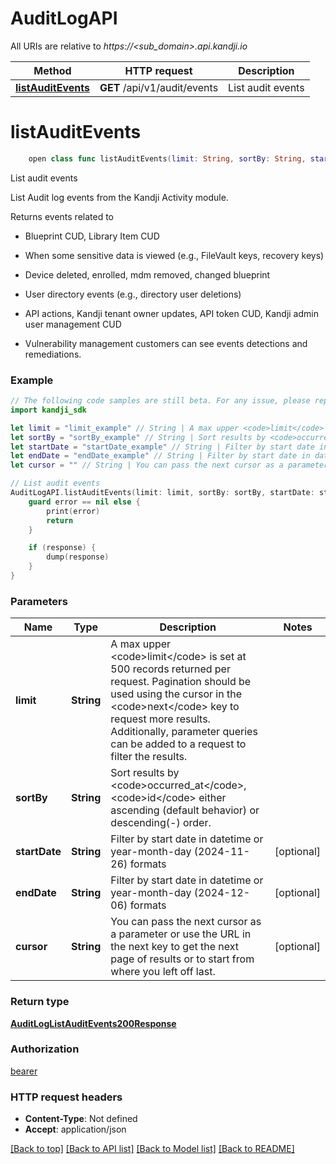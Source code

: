 # AuditLogAPI

All URIs are relative to *https://<sub_domain>.api.kandji.io*

Method | HTTP request | Description
------------- | ------------- | -------------
[**listAuditEvents**](AuditLogAPI.md#listauditevents) | **GET** /api/v1/audit/events | List audit events


# **listAuditEvents**
```swift
    open class func listAuditEvents(limit: String, sortBy: String, startDate: String? = nil, endDate: String? = nil, cursor: String? = nil, completion: @escaping (_ data: AuditLogListAuditEvents200Response?, _ error: Error?) -> Void)
```

List audit events

<p>List Audit log events from the Kandji Activity module.</p> <p>Returns events related to</p> <ul> <li><p>Blueprint CUD, Library Item CUD</p> </li> <li><p>When some sensitive data is viewed (e.g., FileVault keys, recovery keys)</p> </li> <li><p>Device deleted, enrolled, mdm removed, changed blueprint</p> </li> <li><p>User directory events (e.g., directory user deletions)</p> </li> <li><p>API actions, Kandji tenant owner updates, API token CUD, Kandji admin user management CUD</p> </li> <li><p>Vulnerability management customers can see events detections and remediations.</p> </li> </ul>

### Example
```swift
// The following code samples are still beta. For any issue, please report via http://github.com/OpenAPITools/openapi-generator/issues/new
import kandji_sdk

let limit = "limit_example" // String | A max upper <code>limit</code> is set at 500 records returned per request. Pagination should be used using the cursor in the <code>next</code> key to request more results. Additionally, parameter queries can be added to a request to filter the results.
let sortBy = "sortBy_example" // String | Sort results by <code>occurred_at</code>, <code>id</code> either ascending (default behavior) or descending(-) order.
let startDate = "startDate_example" // String | Filter by start date in datetime or year-month-day (2024-11-26) formats (optional)
let endDate = "endDate_example" // String | Filter by start date in datetime or year-month-day (2024-12-06) formats (optional)
let cursor = "" // String | You can pass the next cursor as a parameter or use the URL in the next key to get the next page of results or to start from where you left off last. (optional)

// List audit events
AuditLogAPI.listAuditEvents(limit: limit, sortBy: sortBy, startDate: startDate, endDate: endDate, cursor: cursor) { (response, error) in
    guard error == nil else {
        print(error)
        return
    }

    if (response) {
        dump(response)
    }
}
```

### Parameters

Name | Type | Description  | Notes
------------- | ------------- | ------------- | -------------
 **limit** | **String** | A max upper &lt;code&gt;limit&lt;/code&gt; is set at 500 records returned per request. Pagination should be used using the cursor in the &lt;code&gt;next&lt;/code&gt; key to request more results. Additionally, parameter queries can be added to a request to filter the results. | 
 **sortBy** | **String** | Sort results by &lt;code&gt;occurred_at&lt;/code&gt;, &lt;code&gt;id&lt;/code&gt; either ascending (default behavior) or descending(-) order. | 
 **startDate** | **String** | Filter by start date in datetime or year-month-day (2024-11-26) formats | [optional] 
 **endDate** | **String** | Filter by start date in datetime or year-month-day (2024-12-06) formats | [optional] 
 **cursor** | **String** | You can pass the next cursor as a parameter or use the URL in the next key to get the next page of results or to start from where you left off last. | [optional] 

### Return type

[**AuditLogListAuditEvents200Response**](AuditLogListAuditEvents200Response.md)

### Authorization

[bearer](../README.md#bearer)

### HTTP request headers

 - **Content-Type**: Not defined
 - **Accept**: application/json

[[Back to top]](#) [[Back to API list]](../README.md#documentation-for-api-endpoints) [[Back to Model list]](../README.md#documentation-for-models) [[Back to README]](../README.md)

